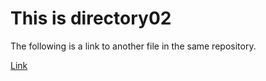 # This is directory02

The following is a link to another file in the same repository.

[Link](../directory01)
